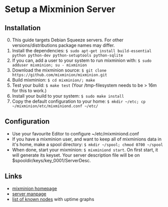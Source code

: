 # Setup a Mixminion Server

## Installation

0. This guide targets Debian Squeeze servers. For other versions/distributions package names may differ.
1. Install the dependencies: `$ sudo apt-get install build-essential python python-dev python-setuptools python-sqlite`
1. If you can, add a user to your system to run mixminion with: `$ sudo adduser mixminion; su - mixminion`
2. Download the mixminion source: `$ git clone https://github.com/mixminion/mixminion.git`
3. Build mixminion: `$ cd mixminion/; make`
4. Test your build: `$ make test` (Your /tmp-filesystem needs to be > 16m for this to work.)
5. Install your build to your system: `$ sudo make install`
6. Copy the default configuration to your home: `$ mkdir ~/etc; cp ~/mixminion/etc/mixminiond.conf ~/etc/`

## Configuration

* Use your favourite Editor to configure ~/etc/mixminiond.conf
* If you have a mixminion user, and want to keep all of mixminions data in it's home, make a spool directory: `$ mkdir ~/spool; chmod 0700 ~/spool`
* When done, start your mixminion: `$ mixminiond start`. On first start, it will generate its keyset. Your server description file will be on $spooldir/keys/key_0001/ServerDesc.

## Links

* [mixminion homepage](http://mixminion.net/)
* [server manpage](http://mixminion.net/manpages/mixminiond.8.txt)
* [list of known nodes](http://www.noreply.org/mixminion-nodes/) with uptime graphs